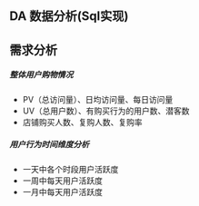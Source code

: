 ## DA 数据分析(Sql实现)
## 需求分析
##### 整体用户购物情况
   - PV（总访问量）、日均访问量、每日访问量
   - UV（总用户数）、有购买行为的用户数、潜客数
   - 店铺购买人数、复购人数、复购率
##### 用户行为时间维度分析
   - 一天中各个时段用户活跃度
   - 一周中每天用户活跃度
   - 一月中每天用户活跃度